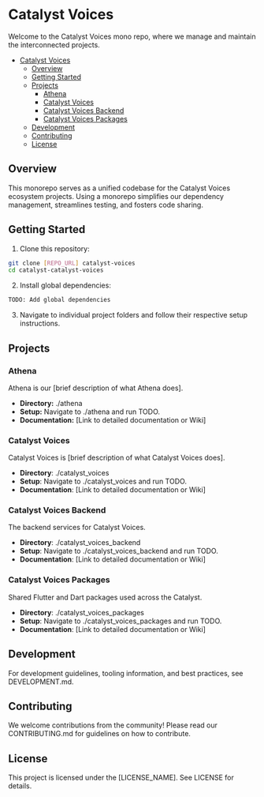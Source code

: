 # Catalyst Voices

Welcome to the Catalyst Voices mono repo, where we manage and maintain the interconnected projects.

- [Catalyst Voices](#catalyst-voices)
  - [Overview](#overview)
  - [Getting Started](#getting-started)
  - [Projects](#projects)
    - [Athena](#athena)
    - [Catalyst Voices](#catalyst-voices-1)
    - [Catalyst Voices Backend](#catalyst-voices-backend)
    - [Catalyst Voices Packages](#catalyst-voices-packages)
  - [Development](#development)
  - [Contributing](#contributing)
  - [License](#license)

## Overview
This monorepo serves as a unified codebase for the Catalyst Voices ecosystem projects.
Using a monorepo simplifies our dependency management, streamlines testing, and fosters code sharing.

## Getting Started

1. Clone this repository:

```sh
git clone [REPO_URL] catalyst-voices
cd catalyst-catalyst-voices
```

2. Install global dependencies:

```sh
TODO: Add global dependencies
```
3. Navigate to individual project folders and follow their respective setup instructions.

## Projects

### Athena

Athena is our [brief description of what Athena does].

- **Directory:** ./athena
- **Setup:** Navigate to ./athena and run TODO.
- **Documentation:** [Link to detailed documentation or Wiki]

### Catalyst Voices

Catalyst Voices is [brief description of what Catalyst Voices does].

- **Directory**: ./catalyst_voices
- **Setup**: Navigate to ./catalyst_voices and run TODO.
- **Documentation**: [Link to detailed documentation or Wiki]

### Catalyst Voices Backend

The backend services for Catalyst Voices.

- **Directory**: ./catalyst_voices_backend
- **Setup**: Navigate to ./catalyst_voices_backend and run TODO.
- **Documentation**: [Link to detailed documentation or Wiki]

### Catalyst Voices Packages

Shared Flutter and Dart packages used across the Catalyst.

- **Directory**: ./catalyst_voices_packages
- **Setup**: Navigate to ./catalyst_voices_packages and run TODO.
- **Documentation**: [Link to detailed documentation or Wiki]

## Development

For development guidelines, tooling information, and best practices, see DEVELOPMENT.md.

## Contributing

We welcome contributions from the community! Please read our CONTRIBUTING.md for guidelines on how to contribute.

## License
This project is licensed under the [LICENSE_NAME]. See LICENSE for details.
